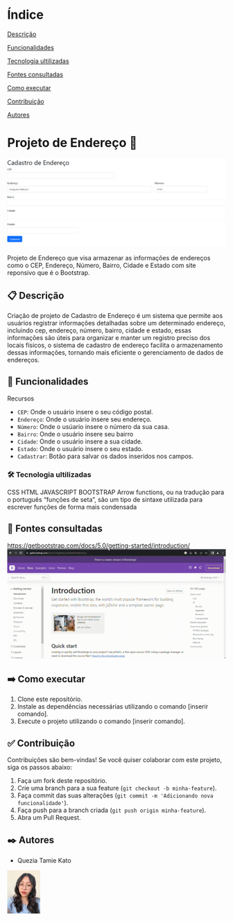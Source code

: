 # Índice 

[Descrição](#descri%C3%A7%C3%A3o)  

[Funcionalidades](#funcionalidades)  

[Tecnologia ultilizadas](#tecnologia-ultilizadas)  

[Fontes consultadas](#fontes-consultadas)
 
[Como executar](#como-executar) 

[Contribuição](#contribuição) 

[Autores](#autores)  

#  Projeto de Endereço 📮

![imagem](img/cadastro.png)
 
Projeto de Endereço que  visa armazenar as informações de endereços como o CEP, Endereço, Número, Bairro, Cidade e Estado 
com site reponsivo que é o Bootstrap.
 
 ## 📋 Descrição
Criação de projeto de Cadastro de Endereço é um sistema que permite aos usuários registrar informações detalhadas sobre um determinado endereço, incluindo cep, endereço, número, bairro, cidade e estado, essas informações são úteis para organizar e manter um registro preciso dos locais físicos, o sistema de cadastro de endereço facilita o armazenamento dessas informações, tornando mais eficiente o gerenciamento de dados de endereços.
## 🔧 Funcionalidades 
   Recursos
- `CEP`: Onde o usuário insere o  seu código postal.
- `Endereço`: Onde o usuário insere seu endereço.
- `Número`: Onde o usúario insere o número da sua casa.
- `Bairro`: Onde o usuário insere seu bairro
- `Cidade`: Onde o usuário insere a sua cidade.
- `Estado`: Onde o usuário insere o seu estado.
- `Cadastrar`: Botão para salvar os dados inseridos nos campos.
### 🛠️ Tecnologia ultilizadas
 CSS
 HTML
 JAVASCRIPT
 BOOTSTRAP
 Arrow functions, ou na tradução para o português “funções de seta”, são um tipo de sintaxe utilizada para escrever funções de forma mais condensada
 ## 📄 Fontes consultadas
 https://getbootstrap.com/docs/5.0/getting-started/introduction/
 ![imagem](img/grava%C3%A7%C3%A3o.gif)
 ## ➡️ Como executar
1. Clone este repositório.
2. Instale as dependências necessárias utilizando o comando [inserir comando].
3. Execute o projeto utilizando o comando [inserir comando].
## ✅ Contribuição
Contribuições são bem-vindas! Se você quiser colaborar com este projeto, siga os passos abaixo:
1. Faça um fork deste repositório.
2. Crie uma branch para a sua feature (`git checkout -b minha-feature`).
3. Faça commit das suas alterações (`git commit -m 'Adicionando nova funcionalidade'`).
4. Faça push para a branch criada (`git push origin minha-feature`).
5. Abra um Pull Request.

## ✒️ Autores
* Quezia Tamie Kato
<img src="img/perfil.png" width="15%">





